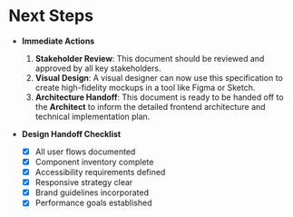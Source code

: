 # Next Steps

  * **Immediate Actions**

    1.  **Stakeholder Review**: This document should be reviewed and approved by all key stakeholders.
    2.  **Visual Design**: A visual designer can now use this specification to create high-fidelity mockups in a tool like Figma or Sketch.
    3.  **Architecture Handoff**: This document is ready to be handed off to the **Architect** to inform the detailed frontend architecture and technical implementation plan.

  * **Design Handoff Checklist**

      * [x] All user flows documented
      * [x] Component inventory complete
      * [x] Accessibility requirements defined
      * [x] Responsive strategy clear
      * [x] Brand guidelines incorporated
      * [x] Performance goals established